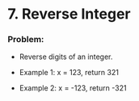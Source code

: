 # 7. Reverse Integer

### Problem:

- Reverse digits of an integer.

- Example 1: x = 123, return 321

- Example 2: x = -123, return -321
